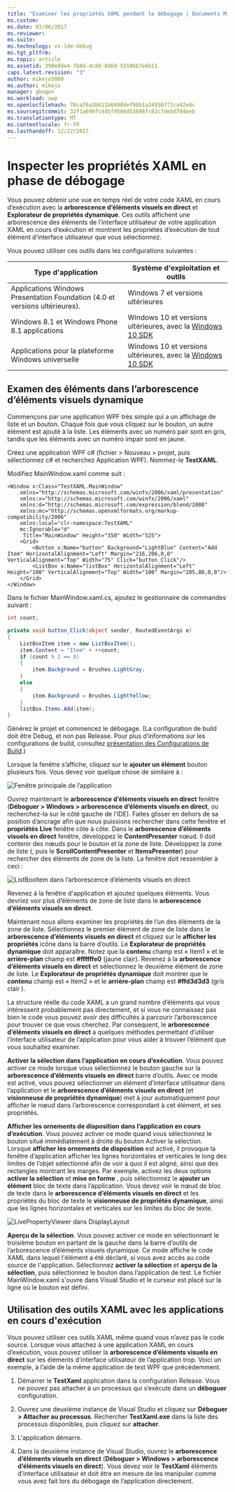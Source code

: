 ```yaml
---
title: "Examiner les propriétés XAML pendant le débogage | Documents Microsoft"
ms.custom: 
ms.date: 03/06/2017
ms.reviewer: 
ms.suite: 
ms.technology: vs-ide-debug
ms.tgt_pltfrm: 
ms.topic: article
ms.assetid: 390edde4-7b8d-4c89-8d69-55106b7e6b11
caps.latest.revision: "3"
author: mikejo5000
ms.author: mikejo
manager: ghogen
ms.workload: uwp
ms.openlocfilehash: 70ca76a3b611b0490def98b1a24936f71ca42e0c
ms.sourcegitcommit: 32f1a690fc445f9586d53698fc82c7debd784eeb
ms.translationtype: MT
ms.contentlocale: fr-FR
ms.lasthandoff: 12/22/2017
---
```

# <a name="inspect-xaml-properties-while-debugging"></a>Inspecter les propriétés XAML en phase de débogage
Vous pouvez obtenir une vue en temps réel de votre code XAML en cours d’exécution avec la **arborescence d’éléments visuels en direct** et **Explorateur de propriétés dynamique**. Ces outils affichent une arborescence des éléments de l’interface utilisateur de votre application XAML en cours d’exécution et montrent les propriétés d’exécution de tout élément d’interface utilisateur que vous sélectionnez.  
  
 Vous pouvez utiliser ces outils dans les configurations suivantes :  
  
|Type d'application|Système d'exploitation et outils|  
|-----------------|--------------------------------|  
|Applications Windows Presentation Foundation (4.0 et versions ultérieures).|Windows 7 et versions ultérieures|  
|Windows 8.1 et Windows Phone 8.1 applications|Windows 10 et versions ultérieures, avec la [Windows 10 SDK](https://dev.windows.com/en-us/downloads/windows-10-sdk)|  
|Applications pour la plateforme Windows universelle|Windows 10 et versions ultérieures, avec la [Windows 10 SDK](https://dev.windows.com/en-us/downloads/windows-10-sdk)|  
  
## <a name="looking-at-elements-in-the-live-visual-tree"></a>Examen des éléments dans l’arborescence d’éléments visuels dynamique  
 Commençons par une application WPF très simple qui a un affichage de liste et un bouton. Chaque fois que vous cliquez sur le bouton, un autre élément est ajouté à la liste. Les éléments avec un numéro pair sont en gris, tandis que les éléments avec un numéro impair sont en jaune.  
  
 Créez une application WPF c# (fichier > Nouveau > projet, puis sélectionnez c# et recherchez Application WPF). Nommez-le **TestXAML**.  
  
 Modifiez MainWindow.xaml comme suit :  
  
```xaml  
<Window x:Class="TestXAML.MainWindow"  
    xmlns="http://schemas.microsoft.com/winfx/2006/xaml/presentation"  
    xmlns:x="http://schemas.microsoft.com/winfx/2006/xaml"  
    xmlns:d="http://schemas.microsoft.com/expression/blend/2008"  
    xmlns:mc="http://schemas.openxmlformats.org/markup-compatibility/2006"  
    xmlns:local="clr-namespace:TestXAML"  
    mc:Ignorable="d"  
     Title="MainWindow" Height="350" Width="525">  
    <Grid>  
        <Button x:Name="button" Background="LightBlue" Content="Add Item" HorizontalAlignment="Left" Margin="216,206,0,0" VerticalAlignment="Top" Width="75" Click="button_Click"/>  
        <ListBox x:Name="listBox" HorizontalAlignment="Left" Height="100" VerticalAlignment="Top" Width="100" Margin="205,80,0,0"/>  
    </Grid>  
</Window>  
```  
  
 Dans le fichier MainWindow.xaml.cs, ajoutez le gestionnaire de commandes suivant :  
  
```csharp 
int count;

private void button_Click(object sender, RoutedEventArgs e)  
{  
    ListBoxItem item = new ListBoxItem();  
    item.Content = "Item" + ++count;  
    if (count % 2 == 0)  
    {  
        item.Background = Brushes.LightGray;  
    }  
    else  
    {  
        item.Background = Brushes.LightYellow;  
    }  
    listBox.Items.Add(item);  
}  
```  
  
 Générez le projet et commencez le débogage. (La configuration de build doit être Debug, et non pas Release. Pour plus d’informations sur les configurations de build, consultez [présentation des Configurations de Build](../ide/understanding-build-configurations.md).)  
  
 Lorsque la fenêtre s’affiche, cliquez sur le **ajouter un élément** bouton plusieurs fois. Vous devez voir quelque chose de similaire à :  
  
 ![Fenêtre principale de l’application](../debugger/media/livevisualtree-app.png "LiveVIsualTree-App")  
  
 Ouvrez maintenant le **arborescence d’éléments visuels en direct** fenêtre (**Déboguer > Windows > arborescence d’éléments visuels en direct**, ou recherchez-la sur le côté gauche de l’IDE). Faites glisser en dehors de sa position d’ancrage afin que nous puissions rechercher dans cette fenêtre et **propriétés Live** fenêtre côte à côte. Dans le **arborescence d’éléments visuels en direct** fenêtre, développez le **ContentPresenter** nœud. Il doit contenir des nœuds pour le bouton et la zone de liste. Développez la zone de liste (, puis le **ScrollContentPresenter** et **ItemsPresenter**) pour rechercher des éléments de zone de la liste. La fenêtre doit ressembler à ceci :  
  
 ![ListBoxItem dans l’arborescence d’éléments visuels en direct](../debugger/media/livevisualtree-listboxitems.png "LiveVisualTree-ListBoxItem")  
  
 Revenez à la fenêtre d'application et ajoutez quelques éléments. Vous devriez voir plus d’éléments de zone de liste dans le **arborescence d’éléments visuels en direct**.  
  
 Maintenant nous allons examiner les propriétés de l’un des éléments de la zone de liste. Sélectionnez le premier élément de zone de liste dans le **arborescence d’éléments visuels en direct** et cliquez sur le **afficher les propriétés** icône dans la barre d’outils. Le **Explorateur de propriétés dynamique** doit apparaître. Notez que la **contenu** champ est « Item1 » et le **arrière-plan** champ est **#ffffffe0** (jaune clair). Revenez à la **arborescence d’éléments visuels en direct** et sélectionnez le deuxième élément de zone de liste. Le **Explorateur de propriétés dynamique** doit montrer que le **contenu** champ est « Item2 » et le **arrière-plan** champ est **#ffd3d3d3** (gris clair ).  
  
 La structure réelle du code XAML a un grand nombre d’éléments qui vous intéressent probablement pas directement, et si vous ne connaissez pas bien le code vous pouvez avoir des difficultés à parcourir l’arborescence pour trouver ce que vous cherchez. Par conséquent, le **arborescence d’éléments visuels en direct** a quelques méthodes permettant d’utiliser l’interface utilisateur de l’application pour vous aider à trouver l’élément que vous souhaitez examiner.  
  
 **Activer la sélection dans l’application en cours d’exécution**. Vous pouvez activer ce mode lorsque vous sélectionnez le bouton gauche sur la **arborescence d’éléments visuels en direct** barre d’outils. Avec ce mode est activé, vous pouvez sélectionner un élément d’interface utilisateur dans l’application et le **arborescence d’éléments visuels en direct** (et **visionneuse de propriétés dynamique**) met à jour automatiquement pour afficher le nœud dans l’arborescence correspondant à cet élément, et ses propriétés.  
  
 **Afficher les ornements de disposition dans l’application en cours d’exécution**. Vous pouvez activer ce mode quand vous sélectionnez le bouton situé immédiatement à droite du bouton Activer la sélection. Lorsque **afficher les ornements de disposition** est activé, il provoque la fenêtre d’application afficher les lignes horizontales et verticales le long des limites de l’objet sélectionné afin de voir à quoi il est aligné, ainsi que des rectangles montrant les marges. Par exemple, activez les deux options **activer la sélection** et **mise en forme** , puis sélectionnez le **ajouter un élément** bloc de texte dans l’application. Vous devez voir le nœud de bloc de texte dans le **arborescence d’éléments visuels en direct** et les propriétés du bloc de texte le **visionneuse de propriétés dynamique**, ainsi que les lignes horizontales et verticales sur les limites du bloc de texte.  
  
 ![LivePropertyViewer dans DisplayLayout](../debugger/media/livevisualtreelivepropertyviewer-displaylayout.png "LiveVisualTreeLivePropertyViewer-DisplayLayout")  
  
 **Aperçu de la sélection**. Vous pouvez activer ce mode en sélectionnant le troisième bouton en partant de la gauche dans la barre d’outils de l’arborescence d’éléments visuels dynamique. Ce mode affiche le code XAML dans lequel l'élément a été déclaré, si vous avez accès au code source de l'application. Sélectionnez **activer la sélection** et **aperçu de la sélection**, puis sélectionnez le bouton dans l’application de test. Le fichier MainWindow.xaml s'ouvre dans Visual Studio et le curseur est placé sur la ligne où le bouton est défini.  
  
## <a name="using-xaml-tools-with-running-applications"></a>Utilisation des outils XAML avec les applications en cours d'exécution  
 Vous pouvez utiliser ces outils XAML même quand vous n’avez pas le code source. Lorsque vous attachez à une application XAML en cours d’exécution, vous pouvez utiliser la **arborescence d’éléments visuels en direct** sur les éléments d’interface utilisateur de l’application trop. Voici un exemple, à l’aide de la même application de test WPF que précédemment.  
  
1.  Démarrer le **TestXaml** application dans la configuration Release. Vous ne pouvez pas attacher à un processus qui s’exécute dans un **déboguer** configuration.  
  
2.  Ouvrez une deuxième instance de Visual Studio et cliquez sur **Déboguer > Attacher au processus**. Rechercher **TestXaml.exe** dans la liste des processus disponibles, puis cliquez sur **attacher**.  
  
3.  L'application démarre.  
  
4.  Dans la deuxième instance de Visual Studio, ouvrez le **arborescence d’éléments visuels en direct** (**Déboguer > Windows > arborescence d’éléments visuels en direct**). Vous devez voir le **TestXaml** éléments d’interface utilisateur et doit être en mesure de les manipuler comme vous avez fait lors du débogage de l’application directement.
